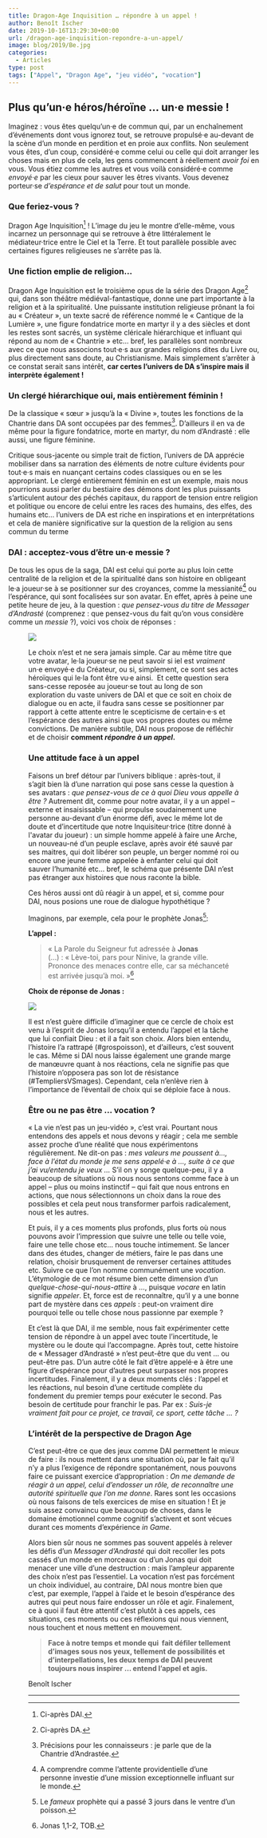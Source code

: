 ```yaml
---
title: Dragon-Age Inquisition … répondre à un appel !
author: Benoît Ischer
date: 2019-10-16T13:29:30+00:00
url: /dragon-age-inquisition-repondre-a-un-appel/
image: blog/2019/Be.jpg
categories:
  - Articles
type: post
tags: ["Appel", "Dragon Age", "jeu vidéo", "vocation"]
---
```

## Plus qu’un·e héros/héroïne … un·e messie !

Imaginez : vous êtes quelqu’un·e de commun qui, par un enchaînement d’événements dont vous ignorez tout, se retrouve propulsé·e au-devant de la scène d’un monde en perdition et en proie aux conflits. Non seulement vous êtes, d’un coup, considéré·e comme celui ou celle qui doit arranger les choses mais en plus de cela, les gens commencent à réellement _avoir foi_ en vous. Vous étiez comme les autres et vous voilà considéré·e comme _envoyé·e_ par les cieux pour sauver les êtres vivants. Vous devenez porteur·se _d’espérance et de salut_ pour tout un monde.

### Que feriez-vous ?

Dragon Age Inquisition[^1] ! L’image du jeu le montre d’elle-même, vous incarnez un personnage qui se retrouve à être littéralement le médiateur·trice entre le Ciel et la Terre. Et tout parallèle possible avec certaines figures religieuses ne s’arrête pas là.

### Une fiction emplie de religion…

Dragon Age Inquisition est le troisième opus de la série des Dragon Age[^2] qui, dans son théâtre médiéval-fantastique, donne une part importante à la religion et à la spiritualité. Une puissante institution religieuse prônant la foi au « Créateur », un texte sacré de référence nommé le « Cantique de la Lumière », une figure fondatrice morte en martyr il y a des siècles et dont les restes sont sacrés, un système cléricale hiérarchique et influant qui répond au nom de « Chantrie » etc… bref, les parallèles sont nombreux avec ce que nous associons tout·e·s aux grandes religions dites du Livre ou, plus directement sans doute, au Christianisme. Mais simplement s’arrêter à ce constat serait sans intérêt, **car certes l’univers de DA s’inspire mais il interprète également !**

### Un clergé hiérarchique oui, mais entièrement féminin !

De la classique « sœur » jusqu’à la « Divine », toutes les fonctions de la Chantrie dans DA sont occupées par des femmes[^3]. D’ailleurs il en va de même pour la figure fondatrice, morte en martyr, du nom d’Andrasté : elle aussi, une figure féminine.

Critique sous-jacente ou simple trait de fiction, l’univers de DA apprécie mobiliser dans sa narration des éléments de notre culture évidents pour tout·e·s mais en nuançant certains codes classiques ou en se les appropriant. Le clergé entièrement féminin en est un exemple, mais nous pourrions aussi parler du bestiaire des démons dont les plus puissants s’articulent autour des péchés capitaux, du rapport de tension entre religion et politique ou encore de celui entre les races des humains, des elfes, des humains etc… l’univers de DA est riche en inspirations et en interprétations et cela de manière significative sur la question de la religion au sens commun du terme

### DAI : acceptez-vous d’être un·e messie ?

De tous les opus de la saga, DAI est celui qui porte au plus loin cette centralité de la religion et de la spiritualité dans son histoire en obligeant le·a joueur·se à se positionner sur des croyances, comme la messianité[^4] ou l’espérance, qui sont focalisées sur son avatar. En effet, après à peine une petite heure de jeu, à la question : _que pensez-vous du titre de Messager d’Andrasté_ (comprenez : que pensez-vous du fait qu’on vous considère comme un _messie_ ?), voici vos choix de réponses :<figure>

![](/blog/2019/Be1.png)

Le choix n’est et ne sera jamais simple. Car au même titre que votre avatar, le·la joueur·se ne peut savoir si iel est _vraiment_ un·e envoyé·e du Créateur, ou si, simplement, ce sont ses actes héroïques qui le·la font être vu·e ainsi.  Et cette question sera sans-cesse reposée au joueur·se tout au long de son exploration du vaste univers de DAI et que ce soit en choix de dialogue ou en acte, il faudra sans cesse se positionner par rapport à cette attente entre le scepticisme de certain·e·s et l’espérance des autres ainsi que vos propres doutes ou même convictions. De manière subtile, DAI nous propose de réfléchir et de choisir **comment _répondre à un appel_.**

### Une attitude face à un appel

Faisons un bref détour par l’univers biblique : après-tout, il s’agit bien là d’une narration qui pose sans cesse la question à ses avatars : _que pensez-vous de ce à quoi Dieu vous appelle à être ?_ Autrement dit, comme pour notre avatar, il y a un appel – externe et insaisissable – qui propulse soudainement une personne au-devant d’un énorme défi, avec le même lot de doute et d’incertitude que notre Inquisiteur·trice (titre donné à l'avatar du joueur) : un simple homme appelé à faire une Arche, un nouveau-né d’un peuple esclave, après avoir été sauvé par ses maitres, qui doit libérer son peuple, un berger nommé roi ou encore une jeune femme appelée à enfanter celui qui doit sauver l’humanité etc… bref, le schéma que présente DAI n’est pas étranger aux histoires que nous raconte la bible.

Ces héros aussi ont dû réagir à un appel, et si, comme pour DAI, nous posions une roue de dialogue hypothétique ?

Imaginons, par exemple, cela pour le prophète Jonas[^5]:

**L’appel :**

> « La Parole du Seigneur fut adressée à **Jonas** (…) : « Lève-toi, pars pour Ninive, la grande ville. Prononce des menaces contre elle, car sa méchanceté est arrivée jusqu’à moi. »[^6]

**Choix de réponse de Jonas :**

![](/blog/2019/image-3.png)

Il est n’est guère difficile d’imaginer que ce cercle de choix est venu à l’esprit de Jonas lorsqu’il a entendu l’appel et la tâche que lui confiait Dieu : et il a fait son choix. Alors bien entendu, l’histoire l’a rattrapé (#grospoisson), et d’ailleurs, c’est souvent le cas. Même si DAI nous laisse également une grande marge de manœuvre quant à nos réactions, cela ne signifie pas que l’histoire n’opposera pas son lot de résistance (#TempliersVSmages). Cependant, cela n’enlève rien à l’importance de l’éventail de choix qui se déploie face à nous.

### Être ou ne pas être … vocation ?

« La vie n’est pas un jeu-vidéo », c’est vrai. Pourtant nous entendons des appels et nous devons y réagir ; cela me semble assez proche d’une réalité que nous expérimentons régulièrement. Ne dit-on pas : _mes valeurs me poussent à…, face à l’état du monde je me sens appelé·e à …, suite à ce que j’ai vu/entendu je veux …_ S’il on y songe quelque-peu, il y a beaucoup de situations où nous nous sentons comme face à un appel – plus ou moins instinctif – qui fait que nous entrons en actions, que nous sélectionnons un choix dans la roue des possibles et cela peut nous transformer parfois radicalement, nous et les autres.

Et puis, il y a ces moments plus profonds, plus forts où nous pouvons avoir l’impression que suivre une telle ou telle voie, faire une telle chose etc… nous touche intimement. Se lancer dans des études, changer de métiers, faire le pas dans une relation, choisir brusquement de renverser certaines attitudes etc. Suivre ce que l’on nomme communément une _vocation_. L’étymologie de ce mot résume bien cette dimension d’un _quelque-chose-qui-nous-attire_ à …, puisque _vocare_ en latin signifie _appeler_. Et, force est de reconnaître, qu’il y a une bonne part de mystère dans ces _appels_ : peut-on vraiment dire pourquoi telle ou telle chose nous passionne par exemple ?

Et c’est là que DAI, il me semble, nous fait expérimenter cette tension de répondre à un appel avec toute l’incertitude, le mystère ou le doute qui l’accompagne. Après tout, cette histoire de « Messager d’Andrasté » n’est peut-être que du vent … ou peut-être pas. D’un autre côté le fait d’être appelé·e à être une figure d’espérance pour d’autres peut surpasser nos propres incertitudes. Finalement, il y a deux moments clés : l’appel et les réactions, nul besoin d’une certitude complète du fondement du premier temps pour exécuter le second. Pas besoin de certitude pour franchir le pas. Par ex : _Suis-je vraiment fait pour ce projet, ce travail, ce sport, cette tâche … ?_ 

### L’intérêt de la perspective de Dragon Age

C’est peut-être ce que des jeux comme DAI permettent le mieux de faire : ils nous mettent dans une situation où, par le fait qu’il n’y a plus l’exigence de répondre spontanément, nous pouvons faire ce puissant exercice d’appropriation : _On me demande de réagir à un appel, celui d’endosser un rôle, de reconnaître une autorité spirituelle que l’on me donne_. Rares sont les occasions où nous faisons de tels exercices de mise en situation ! Et je suis assez convaincu que beaucoup de choses, dans le domaine émotionnel comme cognitif s’activent et sont vécues durant ces moments d’expérience _in Game_.

Alors bien sûr nous ne sommes pas souvent appelés à relever les défis d’un _Messager d’Andrasté_ qui doit recoller les pots cassés d’un monde en morceaux ou d’un Jonas qui doit menacer une ville d’une destruction : mais l’ampleur apparente des choix n’est pas l’essentiel. La vocation n’est pas forcément un choix individuel, au contraire, DAI nous montre bien que c’est, par exemple, l’appel à l’aide et le besoin d’espérance des autres qui peut nous faire endosser un rôle et agir. Finalement, ce à quoi il faut être attentif c’est plutôt à ces appels, ces situations, ces moments ou ces réflexions qui nous viennent, nous touchent et nous mettent en mouvement.

> **Face à notre temps et monde qui  fait défiler tellement d’images sous nos yeux, tellement de possibilités et d’interpellations, les deux temps de DAI peuvent toujours nous inspirer … entend l’appel et agis.**

Benoît Ischer

* * *

[^1]: Ci-après DAI.

[^2]: Ci-après DA.

[^3]: Précisions pour les connaisseurs : je parle que de la Chantrie d’Andrastée.

[^4]: A comprendre comme l’attente providentielle d’une personne investie d’une mission exceptionnelle influant sur le monde.

[^5]: Le _fameux_ prophète qui a passé 3 jours dans le ventre d’un poisson.

[^6]: Jonas 1,1-2, TOB.

 [1]: http://dev.open-source.church/wp-content/uploads/2019/10/Be.jpg
 [2]: #ref_1
 [3]: #_ftn2
 [4]: #_ftn3
 [5]: #_ftn4
 [6]: http://dev.open-source.church/wp-content/uploads/2019/10/Be1.png
 [7]: #_ftn6
 [8]: http://dev.open-source.church/wp-content/uploads/2019/10/image-3.png
 [9]: #_ftnref2
 [10]: #_ftnref3
 [11]: #_ftnref4
 [12]: #_ftnref5
 [13]: #_ftnref6